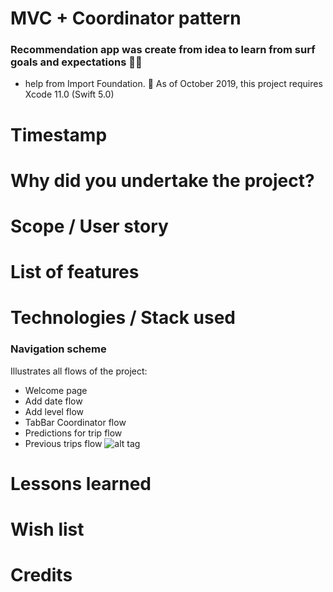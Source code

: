 
# MVC + Coordinator pattern
### Recommendation app was create from idea to learn from surf goals and expectations 🤙🏽
 + help from Import Foundation.
📌  As of October 2019, this project requires Xcode 11.0 (Swift 5.0)
# Timestamp
# Why did you undertake the project?

# Scope / User story

# List of features

# Technologies / Stack used
###  Navigation scheme
Illustrates all flows of the project:

 + Welcome page
 + Add date flow
 + Add level flow
 + TabBar Coordinator flow
 + Predictions for trip flow
 + Previous trips flow
![alt tag](https://pbs.twimg.com/media/EGN6v1YWwAEa2bc?format=jpg&name=large)
# Lessons learned
# Wish list
# Credits



